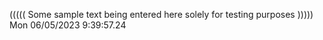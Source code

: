 ((((( Some sample text being entered here solely for testing purposes ))))) Mon 06/05/2023  9:39:57.24

